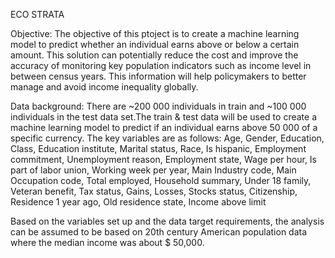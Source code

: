 ECO STRATA 

Objective:
The objective of this ptoject is to create a machine learning model to predict whether an individual earns above or below a certain amount. This solution can potentially reduce the cost and improve the accuracy of monitoring key population 
indicators such as income level in between census years. This information will help policymakers to better manage and avoid income inequality globally.

Data background:
There are ~200 000 individuals in train and ~100 000 individuals in the test data set.The train & test data will be used to create a machine learning model to predict if an individual earns above 50 000 of a specific currency.
The key variables are as follows:
Age, Gender, Education, Class, Education institute, Marital status, Race, Is hispanic, Employment commitment, Unemployment reason, Employment state, Wage per hour, Is part of labor union, Working week per year, Main Industry code, Main Occupation code, Total employed, Household summary, Under 18 family, Veteran benefit, Tax status, Gains, Losses, Stocks status, Citizenship, Residence 1 year ago, Old residence state, Income above limit

Based on the variables set up and the data target requirements, the analysis can be assumed to be based on 20th century American population data where the median income was about $ 50,000.

